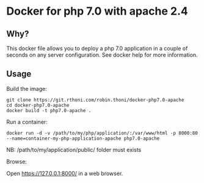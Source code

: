 Docker for php 7.0 with apache 2.4
==================================

Why?
----

This docker file allows you to deploy a php 7.0 application in a couple of seconds on any server configuration. See docker help for more information.

Usage
-----

Build the image:
```shell
git clone https://git.rthoni.com/robin.thoni/docker-php7.0-apache
cd docker-php7.0-apache
docker build -t php7.0-apache .
```

Run a container:
```shell
docker run -d -v /path/to/my/php/application/:/var/www/html -p 8000:80 --name=container-my-php-application-apache php7.0-apache
```
NB: /path/to/my/application/public/ folder must exists

Browse:

Open https://127.0.0.1:8000/ in a web browser.
